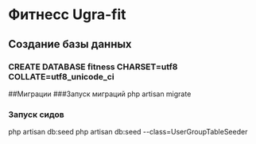 
# Фитнесс Ugra-fit
## Создание базы данных
### CREATE DATABASE fitness CHARSET=utf8 COLLATE=utf8_unicode_ci

##Миграции
###Запуск миграций
php artisan migrate
### Запуск сидов
php artisan db:seed
php artisan db:seed --class=UserGroupTableSeeder
